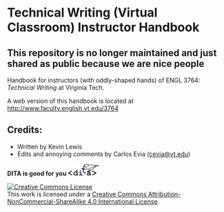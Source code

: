 # Technical Writing (Virtual Classroom) Instructor Handbook
## This repository is no longer maintained and just shared as public because we are nice people

Handbook for instructors (with oddly-shaped hands) of ENGL 3764: *Technical Writing* at Virginia Tech.

A web version of this handbook is located at <http://www.faculty.english.vt.edu/3764>

## Credits:
- Written by Kevin Lewis
- Edits and annoying comments by Carlos Evia (cevia@vt.edu)

**DITA is good for you** ![DITA finch](dita.jpg)

<a rel="license" href="http://creativecommons.org/licenses/by-nc-sa/4.0/"><img alt="Creative Commons License" style="border-width:0" src="https://i.creativecommons.org/l/by-nc-sa/4.0/88x31.png" /></a><br />This work is licensed under a <a rel="license" href="http://creativecommons.org/licenses/by-nc-sa/4.0/">Creative Commons Attribution-NonCommercial-ShareAlike 4.0 International License</a>.
